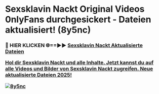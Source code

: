 # Sexsklavin Nackt Original Videos 0nlyFans durchgesickert - Dateien aktualisiert! (8y5nc)

<h3>🔴 HIER KLICKEN 🌐==►► <a href="https://tinyurl.com/h6vf6nb8" rel="nofollow">Sexsklavin Nackt Aktualisierte Dateien

Hol dir Sexsklavin Nackt und alle Inhalte. Jetzt kannst du auf alle Videos und Bilder von Sexsklavin Nackt zugreifen. Neue aktualisierte Dateien 2025!

[![8y5nc](https://i.imgur.com/sD4kR3V.gif)](https://tinyurl.com/h6vf6nb8)
